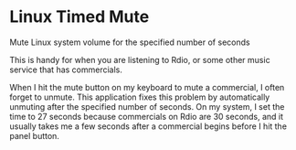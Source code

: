 # Linux Timed Mute

Mute Linux system volume for the specified number of seconds

This is handy for when you are listening to Rdio, or some other music service that has commercials.

When I hit the mute button on my keyboard to mute a commercial, I often forget to unmute.  This application fixes this problem by automatically unmuting after the specified number of seconds.  On my system, I set the time to 27 seconds because commercials on Rdio are 30 seconds, and it usually takes me a few seconds after a commercial begins before I hit the panel button.
